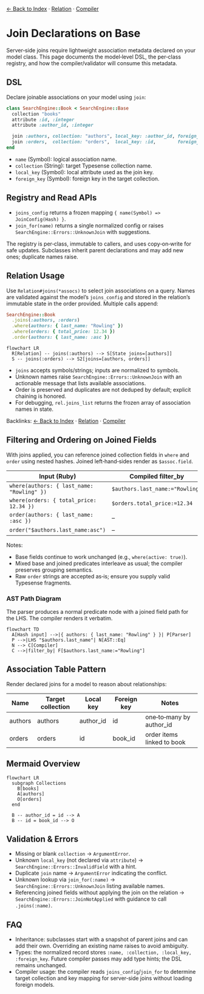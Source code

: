 [← Back to Index](./index.md) · [Relation](./relation.md) · [Compiler](./compiler.md)

# Join Declarations on Base

Server‑side joins require lightweight association metadata declared on your model class. This page documents the model‑level DSL, the per‑class registry, and how the compiler/validator will consume this metadata.

## DSL

Declare joinable associations on your model using `join`:

```ruby
class SearchEngine::Book < SearchEngine::Base
  collection "books"
  attribute :id, :integer
  attribute :author_id, :integer

  join :authors, collection: "authors", local_key: :author_id, foreign_key: :id
  join :orders,  collection: "orders",  local_key: :id,        foreign_key: :book_id
end
```

- `name` (Symbol): logical association name.
- `collection` (String): target Typesense collection name.
- `local_key` (Symbol): local attribute used as the join key.
- `foreign_key` (Symbol): foreign key in the target collection.

## Registry and Read APIs

- `joins_config` returns a frozen mapping `{ name(Symbol) => JoinConfig(Hash) }`.
- `join_for(name)` returns a single normalized config or raises `SearchEngine::Errors::UnknownJoin` with suggestions.

The registry is per‑class, immutable to callers, and uses copy‑on‑write for safe updates. Subclasses inherit parent declarations and may add new ones; duplicate names raise.

## Relation Usage

Use `Relation#joins(*assocs)` to select join associations on a query. Names are validated against the model’s `joins_config` and stored in the relation’s immutable state in the order provided. Multiple calls append:

```ruby
SearchEngine::Book
  .joins(:authors, :orders)
  .where(authors: { last_name: "Rowling" })
  .where(orders: { total_price: 12.34 })
  .order(authors: { last_name: :asc })
```

```mermaid
flowchart LR
  R[Relation] -- joins(:authors) --> S[State joins=[authors]]
  S -- joins(:orders) --> S2[joins=[authors, orders]]
```

- `joins` accepts symbols/strings; inputs are normalized to symbols.
- Unknown names raise `SearchEngine::Errors::UnknownJoin` with an actionable message that lists available associations.
- Order is preserved and duplicates are not deduped by default; explicit chaining is honored.
- For debugging, `rel.joins_list` returns the frozen array of association names in state.

Backlinks: [← Back to Index](./index.md) · [Relation](./relation.md) · [Compiler](./compiler.md)

## Filtering and Ordering on Joined Fields

With joins applied, you can reference joined collection fields in `where` and `order` using nested hashes. Joined left‑hand‑sides render as `$assoc.field`.

| Input (Ruby) | Compiled filter_by | Compiled sort_by |
| --- | --- | --- |
| `where(authors: { last_name: "Rowling" })` | `$authors.last_name:="Rowling"` | – |
| `where(orders: { total_price: 12.34 })` | `$orders.total_price:=12.34` | – |
| `order(authors: { last_name: :asc })` | – | `$authors.last_name:asc` |
| `order("$authors.last_name:asc")` | – | `$authors.last_name:asc` |

Notes:
- Base fields continue to work unchanged (e.g., `where(active: true)`).
- Mixed base and joined predicates interleave as usual; the compiler preserves grouping semantics.
- Raw `order` strings are accepted as‑is; ensure you supply valid Typesense fragments.

### AST Path Diagram

The parser produces a normal predicate node with a joined field path for the LHS. The compiler renders it verbatim.

```mermaid
flowchart TD
  A[Hash input] -->|{ authors: { last_name: "Rowling" } }| P[Parser]
  P -->|LHS "$authors.last_name"| N[AST::Eq]
  N --> C[Compiler]
  C -->|filter_by| F[$authors.last_name:="Rowling"]
```

## Association Table Pattern

Render declared joins for a model to reason about relationships:

| Name    | Target collection | Local key   | Foreign key | Notes |
|---------|-------------------|-------------|-------------|-------|
| authors | authors           | author_id   | id          | one‑to‑many by author_id |
| orders  | orders            | id          | book_id     | order items linked to book |

## Mermaid Overview

```mermaid
flowchart LR
  subgraph Collections
    B[books]
    A[authors]
    O[orders]
  end

  B -- author_id = id --> A
  B -- id = book_id --> O
```

## Validation & Errors

- Missing or blank `collection` → `ArgumentError`.
- Unknown `local_key` (not declared via `attribute`) → `SearchEngine::Errors::InvalidField` with a hint.
- Duplicate `join` name → `ArgumentError` indicating the conflict.
- Unknown lookup via `join_for(:name)` → `SearchEngine::Errors::UnknownJoin` listing available names.
- Referencing joined fields without applying the join on the relation → `SearchEngine::Errors::JoinNotApplied` with guidance to call `.joins(:name)`.

## FAQ

- Inheritance: subclasses start with a snapshot of parent joins and can add their own. Overriding an existing name raises to avoid ambiguity.
- Types: the normalized record stores `:name, :collection, :local_key, :foreign_key`. Future compiler passes may add type hints; the DSL remains unchanged.
- Compiler usage: the compiler reads `joins_config`/`join_for` to determine target collection and key mapping for server‑side joins without loading foreign models.

